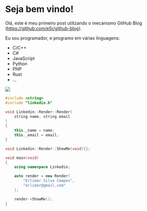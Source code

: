 Seja bem vindo!
===============

Olá, este é meu primeiro post utilizando o mecanismo
GitHub Blog (https://github.com/e5r/github-blog).

Eu sou programador, e programo em várias linguagens:
- C/C++
- C#
- JavaScript
- Python
- PHP
- Rust
- ...

![](assets://img/hello-html.jpg)

```cpp
#include <string>
#include "linkedin.h"

void Linkedin::Render::Render(
    string name, string email
)
{
    this._name = name;
    this._email = email;
}

void Linkedin::Render::ShowMe(void){};

void main(void)
{
    using namespace Linkedin;

    auto render = new Render(
        "Erlimar Silva Campos",
        "erlimar@gmail.com"
    );

    render->ShowMe();
}
```
